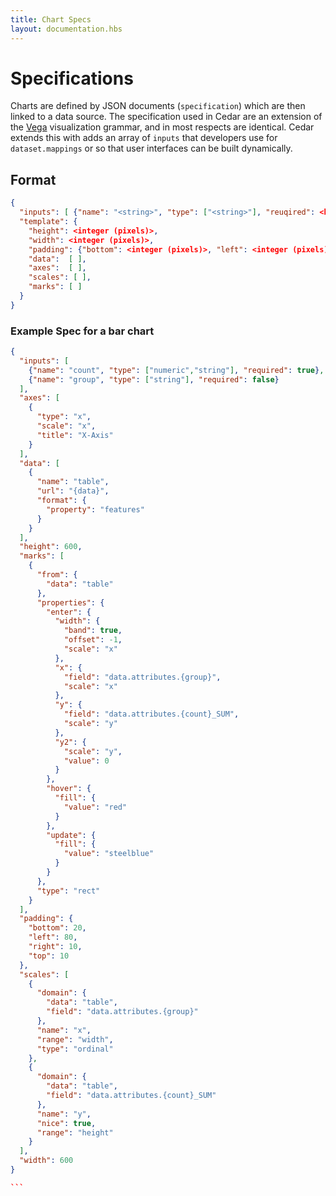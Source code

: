 ```yaml
---
title: Chart Specs
layout: documentation.hbs
---
```


# Specifications

Charts are defined by JSON documents (`specification`) which are then linked to a data source. The specification used in Cedar are an extension of the [Vega](https://github.com/trifacta/vega/wiki) visualization grammar, and in most respects are identical. Cedar extends this with adds an array of `inputs` that developers use for `dataset.mappings` or so that user interfaces can be built dynamically.


## Format

```json
{
  "inputs": [ {"name": "<string>", "type": ["<string>"], "reuqired": <boolean>} ],
  "template": {
    "height": <integer (pixels)>,
    "width": <integer (pixels)>,
    "padding": {"bottom": <integer (pixels)>, "left": <integer (pixels)>, "right": <integer (pixels)>, "top": <integer (pixels)> },
    "data":  [ ],
    "axes":  [ ],
    "scales": [ ],
    "marks": [ ]
  }
}
```

### Example Spec for a bar chart


````json
{
  "inputs": [
    {"name": "count", "type": ["numeric","string"], "required": true},
    {"name": "group", "type": ["string"], "required": false}
  ],
  "axes": [
    {
      "type": "x",
      "scale": "x",
      "title": "X-Axis"
    }
  ],
  "data": [
    {
      "name": "table",
      "url": "{data}",
      "format": {
        "property": "features"
      }
    }
  ],
  "height": 600,
  "marks": [
    {
      "from": {
        "data": "table"
      },
      "properties": {
        "enter": {
          "width": {
            "band": true,
            "offset": -1,
            "scale": "x"
          },
          "x": {
            "field": "data.attributes.{group}",
            "scale": "x"
          },
          "y": {
            "field": "data.attributes.{count}_SUM",
            "scale": "y"
          },
          "y2": {
            "scale": "y",
            "value": 0
          }
        },
        "hover": {
          "fill": {
            "value": "red"
          }
        },
        "update": {
          "fill": {
            "value": "steelblue"
          }
        }
      },
      "type": "rect"
    }
  ],
  "padding": {
    "bottom": 20,
    "left": 80,
    "right": 10,
    "top": 10
  },
  "scales": [
    {
      "domain": {
        "data": "table",
        "field": "data.attributes.{group}"
      },
      "name": "x",
      "range": "width",
      "type": "ordinal"
    },
    {
      "domain": {
        "data": "table",
        "field": "data.attributes.{count}_SUM"
      },
      "name": "y",
      "nice": true,
      "range": "height"
    }
  ],
  "width": 600
}

```